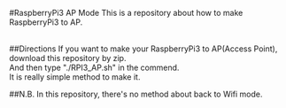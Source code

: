 #RaspberryPi3 AP Mode
This is a repository about how to make RaspberryPi3 to AP.
<br><br>

##Directions
If you want to make your RaspberryPi3 to AP(Access Point), download this repository by zip.<br>
And then type "./RPI3_AP.sh" in the commend.<br>
It is really simple method to make it.

##N.B.
In this repository, there's no method about back to Wifi mode.
